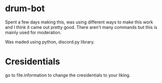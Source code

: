 # drum-bot
Spent a few days making this, was using different ways to make this work and I think it came out pretty good.
There aren't many commands but this is mainly used for moderation.

Was maded using python, discord.py library.

# Cresidentials 
go to file.information to change the cresidentials to your liking.


